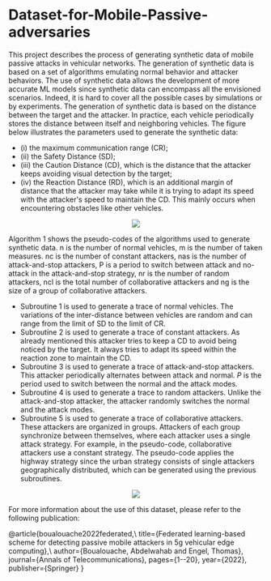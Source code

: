 # Dataset-for-Mobile-Passive-adversaries

This project describes the process of generating synthetic data of mobile passive attacks in vehicular networks.
The generation of synthetic data is based on a set of algorithms emulating normal behavior and attacker behaviors.
The use of synthetic data allows the development of more accurate ML models since synthetic data can encompass all the envisioned scenarios. 
Indeed,  it is hard to cover all the possible cases by simulations or by experiments. 
The generation of synthetic data is based on the distance between the target and the attacker. 
In practice, each vehicle periodically stores the distance between itself and neighboring vehicles. 
The figure below illustrates the parameters used to generate the synthetic data: 
- (i) the maximum communication range (CR); 
- (ii) the Safety Distance (SD); 
- (iii) the Caution Distance (CD), which is the distance that the attacker keeps avoiding visual detection by the target; 
- (iv) the Reaction Distance (RD), which is an additional margin of distance that the attacker may take while it is trying to adapt its speed with the attacker's speed to maintain the CD. 
This mainly occurs when encountering obstacles like other vehicles.

<p align="center">
  <img src="https://user-images.githubusercontent.com/6827382/233789278-8d6b4c2f-ffed-48e8-8994-938b79736d10.png"/>
</p>

Algorithm 1 shows the pseudo-codes of the algorithms used to generate synthetic data. n is the number of normal
vehicles, m is the number of taken measures. nc is the number of constant attackers, nas is the number of attack-and-stop attackers, P is a period to switch between attack and no-attack
in the attack-and-stop strategy, nr is the number of random attackers, ncl is the total number of collaborative attackers and ng is the size of a group of collaborative attackers.
- Subroutine 1 is used to generate a trace of normal vehicles. The variations of the inter-distance between vehicles are random and can range from the limit of SD to the limit of CR.
- Subroutine 2 is used to generate a trace of constant attackers. As already mentioned this attacker tries to keep a CD to avoid being noticed by the target.  It always tries to adapt its speed within the reaction zone to maintain the CD.
- Subroutine 3 is used to generate a trace of attack-and-stop attackers. This attacker periodically alternates between attack and normal. $P$ is the period used to switch between the normal and the attack modes.
- Subroutine 4 is used to generate a trace to random attackers. Unlike the attack-and-stop attacker, the attacker randomly switches the normal and the attack modes.
- Subroutine 5 is used to generate a trace of collaborative attackers.  These attackers are organized in groups. Attackers of each group synchronize between themselves, where each attacker uses a single attack strategy. For example, in the pseudo-code, collaborative attackers use a constant strategy. The pseudo-code applies the highway strategy since the urban strategy consists of single attackers geographically distributed, which can be generated using the previous subroutines. 


<p align="center">
  <img src="https://user-images.githubusercontent.com/6827382/233834242-d0b06b8b-fc2e-4033-9d79-11d92b325028.png"/>
</p>

For more information about the use of this dataset, please refer to the following publication:


@article{boualouache2022federated,\\
  title={Federated learning-based scheme for detecting passive mobile attackers in 5g vehicular edge computing},\\
  author={Boualouache, Abdelwahab and Engel, Thomas},
  journal={Annals of Telecommunications},
  pages={1--20},
  year={2022},
  publisher={Springer}
}
